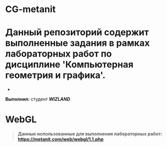 # CG-metanit

# Данный репозиторий содержит выполненные задания в рамках лабораторных работ по дисциплине 'Компьютерная геометрия и графика'.
-
**Выполнил:** студент ***WIZLAND***


# WebGL
>#### Данные использованные для выполнения лабораторных работ: https://metanit.com/web/webgl/1.1.php
>
